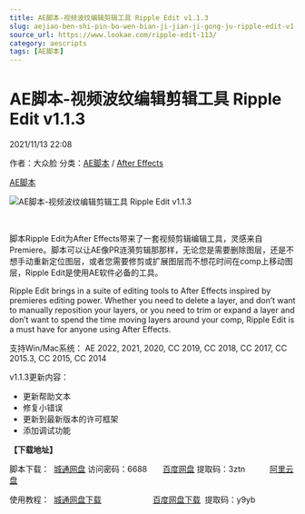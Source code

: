 ```yaml
---
title: AE脚本-视频波纹编辑剪辑工具 Ripple Edit v1.1.3
slug: aejiao-ben-shi-pin-bo-wen-bian-ji-jian-ji-gong-ju-ripple-edit-v1-1-3
source_url: https://www.lookae.com/ripple-edit-113/
category: aescripts
tags: [AE脚本]
---
```

# AE脚本-视频波纹编辑剪辑工具 Ripple Edit v1.1.3

2021/11/13 22:08

作者：大众脸
分类：[AE脚本](https://www.lookae.com/after-effects/aescripts/) / [After Effects](https://www.lookae.com/after-effects/)

[AE脚本](https://www.lookae.com/tag/ae%e8%84%9a%e6%9c%ac/)

![AE脚本-视频波纹编辑剪辑工具 Ripple Edit v1.1.3](https://www.lookae.com/wp-content/uploads/2019/04/Ripple-Edit.jpg "AE脚本-视频波纹编辑剪辑工具 Ripple Edit v1.1.3-LookAE.com")

﻿

脚本Ripple Edit为After Effects带来了一套视频剪辑编辑工具，灵感来自Premiere。脚本可以让AE像PR涟漪剪辑那那样，无论您是需要删除图层，还是不想手动重新定位图层，或者您需要修剪或扩展图层而不想花时间在comp上移动图层，Ripple Edit是使用AE软件必备的工具。

Ripple Edit brings in a suite of editing tools to After Effects inspired by premieres editing power. Whether you need to delete a layer, and don’t want to manually reposition your layers, or you need to trim or expand a layer and don’t want to spend the time moving layers around your comp, Ripple Edit is a must have for anyone using After Effects.

支持Win/Mac系统： AE 2022, 2021, 2020, CC 2019, CC 2018, CC 2017, CC 2015.3, CC 2015, CC 2014

v1.1.3更新内容：

+ 更新帮助文本  
+ 修复小错误  
+ 更新到最新版本的许可框架  
+ 添加调试功能

**【下载地址】**

脚本下载：  [城通网盘](https://url62.ctfile.com/f/680462-520632517-aa1f47) 访问密码：6688       [百度网盘](https://pan.baidu.com/s/1iGpDOVHWl8q6fHQXbpotYA) 提取码：3ztn           [阿里云盘](https://www.aliyundrive.com/s/8Lbx4sN9W6a)

使用教程：  [城通网盘下载](https://lookae.ctfile.com/fs/680462-367732393)                       [百度网盘下载](https://pan.baidu.com/s/162QW2QAVQXXyusxiAqxZMQ)  提取码：y9yb
